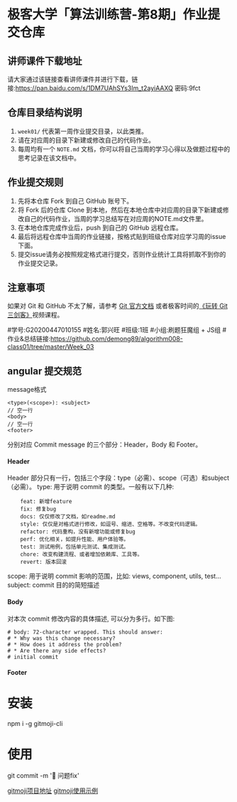 # 极客大学「算法训练营-第8期」作业提交仓库


## 讲师课件下载地址

请大家通过该链接查看讲师课件并进行下载，链接:https://pan.baidu.com/s/1DM7UAhSYs3Im_t2ayiAAXQ  密码:9fct


## 仓库目录结构说明

1. `week01/` 代表第一周作业提交目录，以此类推。
2. 请在对应周的目录下新建或修改自己的代码作业。
2. 每周均有一个 `NOTE.md` 文档，你可以将自己当周的学习心得以及做题过程中的思考记录在该文档中。

## 作业提交规则
 
1. 先将本仓库 Fork 到自己 GitHub 账号下。
2. 将 Fork 后的仓库 Clone 到本地，然后在本地仓库中对应周的目录下新建或修改自己的代码作业，当周的学习总结写在对应周的NOTE.md文件里。
3. 在本地仓库完成作业后，push 到自己的 GitHub 远程仓库。
4. 最后将远程仓库中当周的作业链接，按格式贴到班级仓库对应学习周的issue下面。
5. 提交issue请务必按照规定格式进行提交，否则作业统计工具将抓取不到你的作业提交记录。 


## 注意事项
 如果对 Git 和 GitHub 不太了解，请参考 [Git 官方文档](https://git-scm.com/book/zh/v2) 或者极客时间的[《玩转 Git 三剑客》](https://time.geekbang.org/course/intro/145)视频课程。


#学号:G20200447010155
#姓名:郭兴旺
#班级:1班
#小组:刷题狂魔组 + JS组
#作业&总结链接:https://github.com/demong89/algorithm008-class01/tree/master/Week_03







## angular 提交规范
message格式
```
<type>(<scope>): <subject>
// 空一行
<body>
// 空一行
<footer>
```
分别对应 Commit message 的三个部分：Header，Body 和 Footer。

#### Header

Header 部分只有一行，包括三个字段：type（必需）、scope（可选）和subject（必需）。
type: 用于说明 commit 的类型。一般有以下几种:
```
    feat: 新增feature
    fix: 修复bug
    docs: 仅仅修改了文档，如readme.md
    style: 仅仅是对格式进行修改，如逗号、缩进、空格等。不改变代码逻辑。
    refactor: 代码重构，没有新增功能或修复bug
    perf: 优化相关，如提升性能、用户体验等。
    test: 测试用例，包括单元测试、集成测试。
    chore: 改变构建流程、或者增加依赖库、工具等。
    revert: 版本回滚
```
scope: 用于说明 commit 影响的范围，比如: views, component, utils, test...
subject: commit 目的的简短描述
#### Body
对本次 commit 修改内容的具体描述, 可以分为多行。如下图:
```
# body: 72-character wrapped. This should answer:
# * Why was this change necessary?
# * How does it address the problem?
# * Are there any side effects?
# initial commit
```
#### Footer




# 安装
npm i -g gitmoji-cli
# 使用
git commit -m ':bug: 问题fix'


[gitmoji项目地址](https://github.com/carloscuesta/gitmoji/)
[gitmoji使用示例](https://gitmoji.carloscuesta.me/)